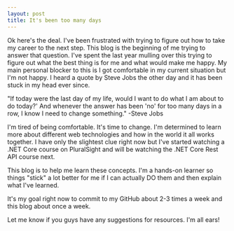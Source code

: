 ```yaml
---
layout: post
title: It's been too many days
---
```


Ok here's the deal. I've been frustrated with trying to figure out how to take my career to the next step. This blog is the beginning of me trying to answer that question. I've spent the last year mulling over this trying to figure out what the best thing is for me and what would make me happy. My main personal blocker to this is I got comfortable in my current situation but I'm not happy. I heard a quote by Steve Jobs the other day and it has been stuck in my head ever since.

"If today were the last day of my life, would I want to do what I am about to do today?' And whenever the answer has been 'no' for too many days in a row, I know I need to change something."
      -Steve Jobs
      
I'm tired of being comfortable. It's time to change. I'm determined to learn more about different web technologies and how in the world it all works together. I have only the slightest clue right now but I've started watching a .NET Core course on PluralSight and will be watching the .NET Core Rest API course next.

This blog is to help me learn these concepts. I'm a hands-on learner so things "stick" a lot better for me if I can actually DO them and then explain what I've learned.

It's my goal right now to commit to my GitHub about 2-3 times a week and this blog about once a week.

Let me know if you guys have any suggestions for resources. I'm all ears!
